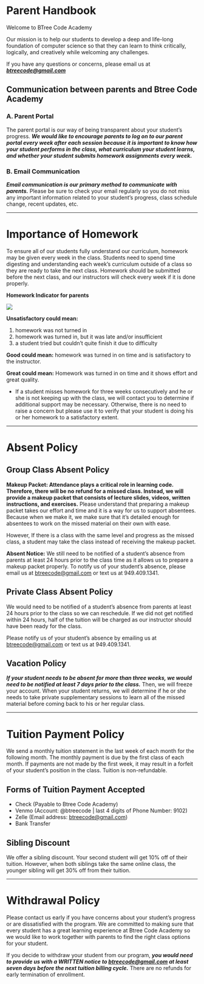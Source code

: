 # Parent Handbook


Welcome to BTree Code Academy

Our mission is to help our students to develop a deep and life-long foundation of computer science so that they can learn to think critically, logically, and creatively while welcoming any challenges.

If you have any questions or concerns, please email us at ***btreecode@gmail.com***




## Communication between parents and Btree Code Academy

### A. Parent Portal

The parent portal is our way of being transparent about your student’s progress.
***We would like to encourage parents to log on to our parent portal every week after each session because it is important to know how your student performs in the class, what curriculum your student learns, and whether your student submits homework assignments every week.***

### B. Email Communication

***Email communication is our primary method to communicate with parents.***
Please be sure to check your email regularly so you do not miss any important information related to your student’s progress, class schedule change, recent updates, etc.

---


# Importance of Homework 

To ensure all of our students fully understand our curriculum, homework may be given every week in the class. Students need to spend time digesting and understanding each week’s curriculum outside of a class so they are ready to take the next class.  Homework should be submitted before the next class, and our instructors will check every week if it is done properly. 

**Homework Indicator for parents**

![](https://i.imgur.com/TeAt86W.png)

**Unsatisfactory could mean:**
1. homework was not turned in
2. homework was turned in, but it was late and/or insufficient
3. a student tried but couldn’t quite finish it due to difficulty 

**Good could mean:**
homework was turned in on time and is satisfactory to the instructor.

**Great could mean:**
Homework was turned in on time and it shows effort and great quality.

* If a student misses homework for three weeks consecutively and he or she is not keeping up with the class, we will contact you to determine if additional support may be necessary. Otherwise, there is no need to raise a concern but please use it to verify that your student is doing his or her homework to a satisfactory extent. 

---


# Absent Policy

## Group Class Absent Policy

**Makeup Packet: Attendance plays a critical role in learning code. Therefore, there will be no refund for a missed class. Instead, we will provide a makeup packet that consists of lecture slides, videos, written instructions, and exercises.** 
Please understand that preparing a makeup packet takes our effort and time and it is a way for us to support absentees. Because when we make it, we make sure that it’s detailed enough for absentees to work on the missed material on their own with ease. 

However, If there is a class with the same level and progress as the missed class, a student may take the class instead of receiving the makeup packet. 

**Absent Notice:**  We still need to be notified of a student’s absence from parents at least 24 hours prior to the class time as it allows us to prepare a makeup packet properly. To notify us of your student’s absence, please email us at btreecode@gmail.com or text us at 949.409.1341.

## Private Class Absent Policy

We would need to be notified of a student’s absence from parents at least 24 hours prior to the class so we can reschedule. If we did not get notified within 24 hours, half of the tuition will be charged as our instructor should have been ready for the class.

Please notify us of your student’s absence by emailing us at btreecode@gmail.com or text us at 949.409.1341.

## Vacation Policy

***If your student needs to be absent for more than three weeks, we would need to be notified at least 7 days prior to the class.*** Then, we will freeze your account. When your student returns, we will determine if he or she needs to take private supplementary sessions to learn all of the missed material before coming back to his or her regular class. 

---

# Tuition Payment Policy

We send a monthly tuition statement in the last week of each month for the following month. The monthly payment is due by the first class of each month. If payments are not made by the first week, it may result in a forfeit of your student’s position in the class. Tuition is non-refundable. 

## Forms of Tuition Payment Accepted 

-  Check (Payable to Btree Code Academy)
-  Venmo (Account: @btreecode | last 4 digits of Phone Number: 9102)
-  Zelle (Email address: btreecode@gmail.com)
-  Bank Transfer

## Sibling Discount 

We offer a sibling discount. Your second student will get 10% off of their tuition. However, when both siblings take the same online class, the younger sibling will get 30% off from their tuition. 

---


# Withdrawal Policy

Please contact us early if you have concerns about your student’s progress or are dissatisfied with the program. We are committed to making sure that every student has a great learning experience at Btree Code Academy so we would like to work together with parents to find the right class options for your student. 

If you decide to withdraw your student from our program, ***you would need to provide us with a WRITTEN notice to btreecode@gmail.com at least seven days before the next tuition billing cycle.*** There are no refunds for early termination of enrollment. 

